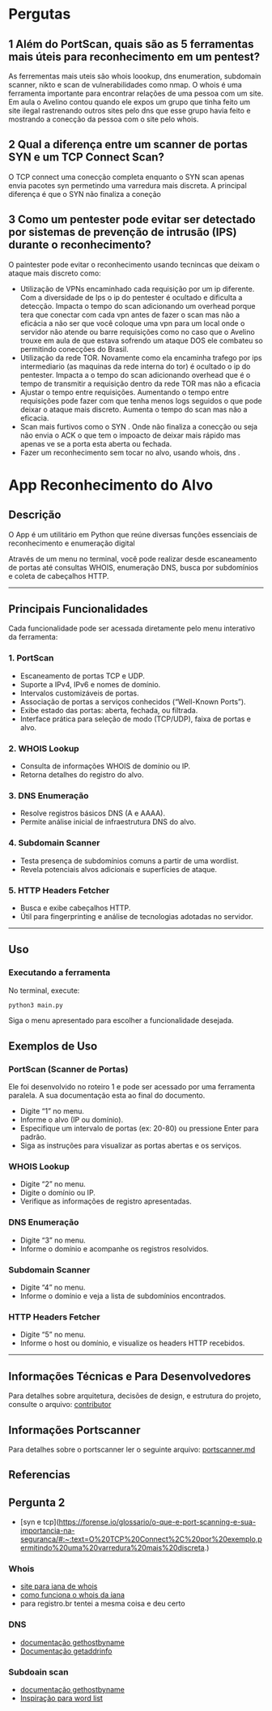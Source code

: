 # Pergutas

## 1 Além do PortScan, quais são as 5 ferramentas mais úteis para reconhecimento em um pentest?

As ferrementas mais uteis são whois loookup, dns enumeration, subdomain scanner, nikto e scan de vulnerabilidades como nmap. O whois é uma ferramenta importante para encontrar relações de uma pessoa com um site. Em aula o Avelino contou quando ele expos um grupo que tinha feito um site ilegal rastrenando outros sites pelo dns que esse grupo havia feito e mostrando a conecção da pessoa com o site pelo whois.

## 2 Qual a diferença entre um scanner de portas SYN e um TCP Connect Scan?

O TCP connect uma conecção completa enquanto o SYN scan apenas envia pacotes syn permetindo uma varredura mais discreta. A principal diferença é que o SYN não finaliza a coneção

## 3 Como um pentester pode evitar ser detectado por sistemas de prevenção de intrusão (IPS) durante o reconhecimento?

O paintester pode evitar o reconhecimento usando tecnincas que deixam o ataque mais discreto como:

- Utilização de VPNs encaminhado cada requisição por um ip diferente. Com a diversidade de Ips o ip do pentester é  ocultado e dificulta a detecção.  Impacta o tempo do scan adicionando um overhead porque tera que conectar com cada vpn antes de fazer o scan mas não a eficácia a não ser que você coloque uma vpn para um local onde o servidor não atende ou barre requisições como no caso que o Avelino trouxe em aula de que estava sofrendo um ataque DOS ele combateu so permitindo conecções do Brasil.
- Utilização da rede TOR. Novamente como ela encaminha trafego por  ips intermediario (as maquinas da rede interna do tor) é ocultado o ip do pentester. Impacta a o tempo do scan adicionando overhead que é o tempo de transmitir a requisição dentro da rede TOR mas não a eficacia
- Ajustar o tempo entre requisições. Aumentando o tempo entre requisições pode fazer com que tenha menos logs seguidos o que pode deixar o ataque mais discreto. Aumenta o tempo do scan mas não a eficacia.
- Scan mais furtivos como o SYN . Onde não finaliza a conecção ou seja não envia o ACK o que tem o impoacto de deixar mais rápido mas apenas ve se a porta esta aberta ou fechada.
- Fazer um reconhecimento sem tocar no alvo, usando whois, dns .

# App Reconhecimento do Alvo

## Descrição

O App é um utilitário em Python que reúne diversas funções essenciais de reconhecimento e enumeração digital

Através de um menu no terminal, você pode realizar desde escaneamento de portas até consultas WHOIS, enumeração DNS, busca por subdomínios e coleta de cabeçalhos HTTP.

---

## Principais Funcionalidades

Cada funcionalidade pode ser acessada diretamente pelo menu interativo da ferramenta:

### 1. **PortScan**

- Escaneamento de portas TCP e UDP.
- Suporte a IPv4, IPv6 e nomes de domínio.
- Intervalos customizáveis de portas.
- Associação de portas a serviços conhecidos (“Well-Known Ports”).
- Exibe estado das portas: aberta, fechada, ou filtrada.
- Interface prática para seleção de modo (TCP/UDP), faixa de portas e alvo.

### 2. **WHOIS Lookup**

- Consulta de informações WHOIS de domínio ou IP.
- Retorna detalhes do registro do alvo.

### 3. **DNS Enumeração**

- Resolve registros básicos DNS (A e AAAA).
- Permite análise inicial de infraestrutura DNS do alvo.

### 4. **Subdomain Scanner**

- Testa presença de subdomínios comuns a partir de uma wordlist.
- Revela potenciais alvos adicionais e superfícies de ataque.

### 5. **HTTP Headers Fetcher**

- Busca e exibe cabeçalhos HTTP.
- Útil para fingerprinting e análise de tecnologias adotadas no servidor.

---

## Uso

### Executando a ferramenta

No terminal, execute:

```bash
python3 main.py
```

Siga o menu apresentado para escolher a funcionalidade desejada.

## Exemplos de Uso

### PortScan (Scanner de Portas)

Ele foi desenvolvido no roteiro 1 e pode ser acessado por uma ferramenta paralela. A sua documentação esta ao final do documento.

- Digite “1” no menu.
- Informe o alvo (IP ou domínio).
- Especifique um intervalo de portas (ex: 20-80) ou pressione Enter para padrão.
- Siga as instruções para visualizar as portas abertas e os serviços.

### WHOIS Lookup

- Digite “2” no menu.
- Digite o domínio ou IP.
- Verifique as informações de registro apresentadas.

### DNS Enumeração

- Digite “3” no menu.
- Informe o domínio e acompanhe os registros resolvidos.

### Subdomain Scanner

- Digite “4” no menu.
- Informe o domínio e veja a lista de subdomínios encontrados.

### HTTP Headers Fetcher

- Digite “5” no menu.
- Informe o host ou domínio, e visualize os headers HTTP recebidos.

---

## Informações Técnicas e Para Desenvolvedores

Para detalhes sobre arquitetura, decisões de design, e estrutura do projeto, consulte o arquivo: [contributor](Contributor.md)

## Informações Portscanner

Para detalhes sobre o portscanner ler o seguinte arquivo: [portscanner.md](Portscanner.md)

## Referencias

## Pergunta 2

- [syn e tcp](<https://forense.io/glossario/o-que-e-port-scanning-e-sua-importancia-na-seguranca/#:~:text=O%20TCP%20Connect%2C%20por%20exemplo,permitindo%20uma%20varredura%20mais%20discreta>.)

### Whois

- [site para iana de whois](https://www.iana.org/whois?q=wikipeida.org)
- [como funciona o whois da iana](https://www.iana.org/whois?q=.com)
- para registro.br tentei a mesma coisa e deu certo

### DNS

- [documentação gethostbyname](https://pythontic.com/modules/socket/gethostbyname)
- [Documentação getaddrinfo](https://pythontic.com/modules/socket/getaddrinfo)

### Subdoain scan

- [documentação gethostbyname](https://pythontic.com/modules/socket/gethostbyname)
- [Inspiração para word list](https://raw.githubusercontent.com/danTaler/WordLists/refs/heads/master/Subdomain.txt)
